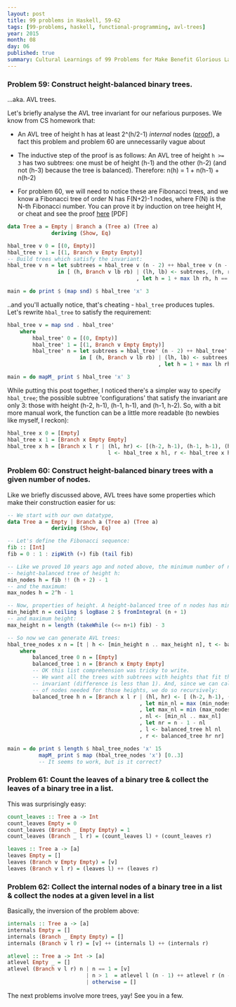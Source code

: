 ```yaml
---
layout: post
title: 99 problems in Haskell, 59-62
tags: [99-problems, haskell, functional-programming, avl-trees]
year: 2015
month: 08
day: 06
published: true
summary: Cultural Learnings of 99 Problems for Make Benefit Glorious Language of Haskell
---
```


### Problem 59: Construct height-balanced binary trees.

...aka. AVL trees.

Let's briefly analyse the AVL tree invariant for our nefarious purposes. We know from CS
homework that:

 * An AVL tree of height h has at least 2^(h/2-1) _internal_ nodes
   ([proof](http://cs.nyu.edu/~gottlieb/courses/2000s/2004-05-fall/alg/lectures/lecture-17.html)),
   a fact this problem and problem 60 are unnecessarily vague about

 * The inductive step of the proof is as follows: An AVL tree of height `h >= 3` has two
   subtrees: one must be of height (h-1) and the other (h-2) (and not (h-3) because the
   tree is balanced). Therefore: n(h) = 1 + n(h-1) + n(h-2)

 * For problem 60, we will need to notice these are Fibonacci trees, and we know a
   Fibonacci tree of order N has F(N+2)-1 nodes, where F(N) is the N-th Fibonacci number.
   You can prove it by induction on tree height H, or cheat and see the proof
   [here](http://cseweb.ucsd.edu/classes/su05/cse100/cse100hw1.pdf) [PDF]


```haskell
data Tree a = Empty | Branch a (Tree a) (Tree a)
              deriving (Show, Eq)

hbal_tree v 0 = [(0, Empty)]
hbal_tree v 1 = [(1, Branch v Empty Empty)]
-- Build trees which satisfy the invariant:
hbal_tree v n = let subtrees = hbal_tree v (n - 2) ++ hbal_tree v (n - 1)
                in [ (h, Branch v lb rb) | (lh, lb) <- subtrees, (rh, rb) <- subtrees
                                         , let h = 1 + max lh rh, h == n]

main = do print $ (map snd) $ hbal_tree 'x' 3
```

..and you'll actually notice, that's cheating - `hbal_tree` produces tuples. Let's rewrite
`hbal_tree` to satisfy the requirement:

```haskell
hbal_tree v = map snd . hbal_tree'
    where
        hbal_tree' 0 = [(0, Empty)]
        hbal_tree' 1 = [(1, Branch v Empty Empty)]
        hbal_tree' n = let subtrees = hbal_tree' (n - 2) ++ hbal_tree' (n - 1)
                       in [ (h, Branch v lb rb) | (lh, lb) <- subtrees, (rh, rb) <- subtrees
                                                , let h = 1 + max lh rh, h == n]

main = do mapM_ print $ hbal_tree 'x' 3
```

While putting this post together, I noticed there's a simpler way to specify `hbal_tree`;
the possible subtree 'configurations' that satisfy the invariant are only 3: those with
height (h-2, h-1), (h-1, h-1), and (h-1, h-2). So, with a bit more manual work, the
function can be a little more readable (to newbies like myself, I reckon):

```haskell
hbal_tree x 0 = [Empty]
hbal_tree x 1 = [Branch x Empty Empty]
hbal_tree x h = [Branch x l r | (hl, hr) <- [(h-2, h-1), (h-1, h-1), (h-1, h-2)],
                                l <- hbal_tree x hl, r <- hbal_tree x hr]
```


### Problem 60: Construct height-balanced binary trees with a given number of nodes.

Like we briefly discussed above, AVL trees have some properties which make their
construction easier for us:

```haskell
-- We start with our own datatype,
data Tree a = Empty | Branch a (Tree a) (Tree a)
              deriving (Show, Eq)

-- Let's define the Fibonacci sequence:
fib :: [Int]
fib = 0 : 1 : zipWith (+) fib (tail fib)

-- Like we proved 10 years ago and noted above, the minimum number of nodes in a
-- height-balanced tree of height h:
min_nodes h = fib !! (h + 2) - 1
-- and the maximum:
max_nodes h = 2^h - 1

-- Now, properties of height. A height-balanced tree of n nodes has minimum height:
min_height n = ceiling $ logBase 2 $ fromIntegral (n + 1)
-- and maximum height:
max_height n = length (takeWhile (<= n+1) fib) - 3

-- So now we can generate AVL trees:
hbal_tree_nodes x n = [t | h <- [min_height n .. max_height n], t <- balanced_tree h n]
    where
        balanced_tree 0 n = [Empty]
        balanced_tree 1 n = [Branch x Empty Empty]
        -- OK this list comprehension was tricky to write.
        -- We want all the trees with subtrees with heights that fit the balanced
        -- invariant (difference is less than 1). And, since we can calculate the number
        -- of nodes needed for those heights, we do so recursively:
        balanced_tree h n = [Branch x l r | (hl, hr) <- [ (h-2, h-1), (h-1, h-1), (h-1, h-2)]
                                          , let min_nl = max (min_nodes hl) (n - 1 - max_nodes hr)
                                          , let max_nl = min (max_nodes hl) (n - 1 - min_nodes hr)
                                          , nl <- [min_nl .. max_nl]
                                          , let nr = n - 1 - nl
                                          , l <- balanced_tree hl nl
                                          , r <- balanced_tree hr nr]

main = do print $ length $ hbal_tree_nodes 'x' 15
          mapM_ print $ map (hbal_tree_nodes 'x') [0..3]
          -- It seems to work, but is it correct?
```

### Problem 61: Count the leaves of a binary tree & collect the leaves of a binary tree in a list.

This was surprisingly easy:

```haskell
count_leaves :: Tree a -> Int
count_leaves Empty = 0
count_leaves (Branch _ Empty Empty) = 1
count_leaves (Branch _ l r) = (count_leaves l) + (count_leaves r)

leaves :: Tree a -> [a]
leaves Empty = []
leaves (Branch v Empty Empty) = [v]
leaves (Branch v l r) = (leaves l) ++ (leaves r)
```

### Problem 62: Collect the internal nodes of a binary tree in a list & collect the nodes at a given level in a list

Basically, the inversion of the problem above:

```haskell
internals :: Tree a -> [a]
internals Empty = []
internals (Branch _ Empty Empty) = []
internals (Branch v l r) = [v] ++ (internals l) ++ (internals r)

atlevel :: Tree a -> Int -> [a]
atlevel Empty _ = []
atlevel (Branch v l r) n | n == 1 = [v]
                         | n > 1  = atlevel l (n - 1) ++ atlevel r (n - 1)
                         | otherwise = []
```

The next problems involve more trees, yay! See you in a few.
